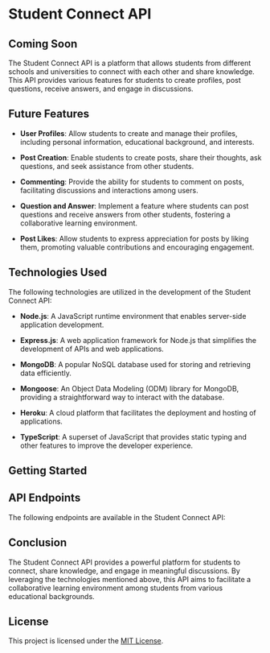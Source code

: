# Student Connect API
## Coming Soon 

The Student Connect API is a platform that allows students from different schools and universities to connect with each other and share knowledge. This API provides various features for students to create profiles, post questions, receive answers, and engage in discussions.

## Future Features

-  **User Profiles**: Allow students to create and manage their profiles, including personal information, educational background, and interests.

-  **Post Creation**: Enable students to create posts, share their thoughts, ask questions, and seek assistance from other students.

-  **Commenting**: Provide the ability for students to comment on posts, facilitating discussions and interactions among users.

-  **Question and Answer**: Implement a feature where students can post questions and receive answers from other students, fostering a collaborative learning environment.

-  **Post Likes**: Allow students to express appreciation for posts by liking them, promoting valuable contributions and encouraging engagement.

## Technologies Used

The following technologies are utilized in the development of the Student Connect API:

-  **Node.js**: A JavaScript runtime environment that enables server-side application development.

-  **Express.js**: A web application framework for Node.js that simplifies the development of APIs and web applications.

-  **MongoDB**: A popular NoSQL database used for storing and retrieving data efficiently.

-  **Mongoose**: An Object Data Modeling (ODM) library for MongoDB, providing a straightforward way to interact with the database.

-  **Heroku**: A cloud platform that facilitates the deployment and hosting of applications.

-  **TypeScript**:   A superset of JavaScript that provides static typing and other features to improve the developer experience.
## Getting Started



## API Endpoints

The following endpoints are available in the Student Connect API:

## Conclusion
The Student Connect API provides a powerful platform for students to connect, share knowledge, and engage in meaningful discussions. By leveraging the technologies mentioned above, this API aims to facilitate a collaborative learning environment among students from various educational backgrounds.




## License

This project is licensed under the [MIT License](LICENSE).